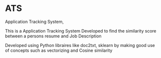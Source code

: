 # ATS
Application Tracking System,


This is a Application Tracking System Developed to find the similarity score between a persons resume and Job Description

Developed using Python libraires like doc2txt, sklearn by making good use of concepts such as vectorizing and Cosine similarity 
